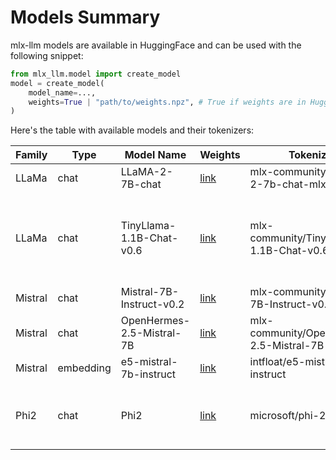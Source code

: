 # Models Summary

mlx-llm models are available in HuggingFace and can be used with the following snippet:

```python
from mlx_llm.model import create_model
model = create_model(
    model_name=...,
    weights=True | "path/to/weights.npz", # True if weights are in HuggingFace
)
```

Here's the table with available models and their tokenizers:

| Family | Type | Model Name | Weights | Tokenizer | Notes |
|--------|------|------------|---------|-----------|-------|
|   LLaMa     |  chat        |   LLaMA-2-7B-chat              |  [link](https://huggingface.co/mlx-community/Llama-2-7b-chat-mlx/tree/main)          |  mlx-community/Llama-2-7b-chat-mlx         |       |
|   LLaMa     |  chat        |   TinyLlama-1.1B-Chat-v0.6     |  [link](https://huggingface.co/mlx-community/TinyLlama-1.1B-Chat-v0.6/tree/main)     |  mlx-community/TinyLlama-1.1B-Chat-v0.6          |  Download tokenizer from [🤗 link](https://huggingface.co/mlx-community/TinyLlama-1.1B-Chat-v0.6/blob/main/tokenizer.model) and use it locally for chat applications  |
|   Mistral   |  chat        |   Mistral-7B-Instruct-v0.2     |  [link](https://huggingface.co/mlx-community/Mistral-7B-Instruct-v0.2/tree/main)     |  mlx-community/Mistral-7B-Instruct-v0.2         |       |
|   Mistral   |  chat        |   OpenHermes-2.5-Mistral-7B    |  [link](https://huggingface.co/mlx-community/OpenHermes-2.5-Mistral-7B/tree/main)    |  mlx-community/OpenHermes-2.5-Mistral-7B         |       |
|   Mistral   |  embedding   |   e5-mistral-7b-instruct       |  [link](https://huggingface.co/mlx-community/e5-mistral-7b-instruct-mlx/tree/main)   |  intfloat/e5-mistral-7b-instruct        |       |
|   Phi2      |  chat        |   Phi2                         |  [link](https://huggingface.co/mlx-community/phi-2/tree/main)                        |  microsoft/phi-2        |  Chat application currently not working (🤷)     |

